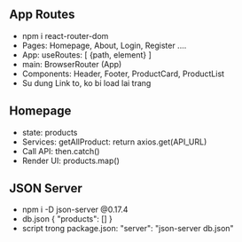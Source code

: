 ## App Routes

- npm i react-router-dom
- Pages: Homepage, About, Login, Register ....
- App: useRoutes: [
  {path, element}
  ]
- main: BrowserRouter (App)
- Components: Header, Footer, ProductCard, ProductList
- Su dung Link to, ko bi load lai trang

## Homepage

- state: products
- Services: getAllProduct: return axios.get(API_URL)
- Call API: then.catch()
- Render UI: products.map()

## JSON Server

- npm i -D json-server @0.17.4
- db.json
  {
  "products": []
  }
- script trong package.json: "server": "json-server db.json"
